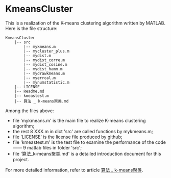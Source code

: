 # KmeansCluster

This is a realization of the K-means clustering algorithm written by MATLAB. Here is the file structure:

```
KmeansCluster
    |-- src
        |-- mykmeans.m
        |-- mycluster_plus.m
        |-- mydist.m
        |-- mydist_corre.m
        |-- mydist_cosine.m
        |-- mydist_hamm.m
        |-- mydrawkmeans.m
        |-- myerrcal.m
        |-- mynumstatistic.m
    |-- LICENSE
    |-- Readme.md
    |-- kmeastest.m
    |-- 算法 _ k-means聚类.md
```
Among the files above:
- file 'mykmeans.m' is the main file to realize K-means clustering algorithm;
- the rest 8 XXX.m in dict 'src' are called functions by mykmeans.m;
- file 'LICENSE' is the license file produced by github;
- file 'kmeastest.m' is the test file to examine the performance of the code—— 9 matlab files in folder 'src';
- file '算法_k-means聚类.md' is a detailed introduction document for this project. 

For more detailed information, refer to article [算法 _ k-means聚类](https://github.com/chentianyangWHU/KmeansCluster/blob/master/%E7%AE%97%E6%B3%95%20_%20k-means%E8%81%9A%E7%B1%BB.md).
